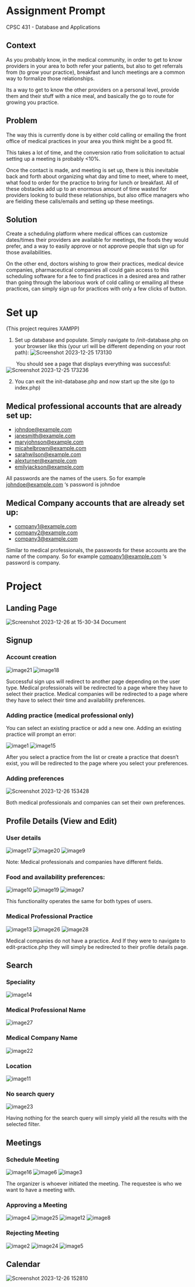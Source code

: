 # Assignment Prompt
CPSC 431 - Database and Applications

## Context
As you probably know, in the medical community, in order to get to know providers in your area to both refer your patients, but also to get referrals from (to grow your practice), breakfast and lunch meetings are a common way to formalize those relationships.

Its a way to get to know the other providers on a personal level, provide them and their stuff with a nice meal, and basically the go to route for growing you practice.

## Problem
The way this is currently done is by either cold calling or emailing the front office of medical practices in your area you think might be a good fit.

This takes a lot of time, and the conversion ratio from solicitation to actual setting up a meeting is probably <10%.

Once the contact is made, and meeting is set up, there is this inevitable back and forth about organizing what day and time to meet, where to meet, what food to order for the practice to bring for lunch or breakfast. All of these obstacles add up to an enormous amount of time wasted for providers looking to build these relationships, but also office managers who are fielding these calls/emails and setting up these meetings.

## Solution
Create a scheduling platform where medical offices can customize dates/times their providers are available for meetings, the foods they would prefer, and a way to easily approve or not approve people that sign up for those availabilities.

On the other end, doctors wishing to grow their practices, medical device companies, pharmaceutical companies all could gain access to this scheduling software for a fee to find practices in a desired area and rather than going through the laborious work of cold calling or emailing all these practices, can simply sign up for practices with only a few clicks of button.

# Set up
(This project requires XAMPP)

1. Set up database and populate. Simply navigate to /init-database.php on your browser like this (your url will be different depending on your root path):
![Screenshot 2023-12-25 173130](https://github.com/jangel01/CPSC-431-project/assets/60250253/15841db3-c722-43ad-8030-32cf6d9663f9)

&nbsp;&nbsp;&nbsp;&nbsp;&nbsp;&nbsp; You should see a page that displays everything was successful: ![Screenshot 2023-12-25 173236](https://github.com/jangel01/CPSC-431-project/assets/60250253/3f2370d0-0f4e-4df3-bd6f-f6d689875917)

2. You can exit the init-database.php and now start up the site (go to index.php)

## Medical professional accounts that are already set up:
- johndoe@example.com
- janesmith@example.com
- maryjohnson@example.com
- micahelbrown@example.com
- sarahwilson@example.com
- alexturner@example.com
- emilyjackson@example.com

All passwords are the names of the users. So for example johndoe@example.com ‘s password
is johndoe

## Medical Company accounts that are already set up:
- company1@example.com
- company2@example.com
- company3@example.com

Similar to medical professionals, the passwords for these accounts are the name of the
company. So for example company1@example.com ‘s password is company.

# Project
## Landing Page
![Screenshot 2023-12-26 at 15-30-34 Document](https://github.com/jangel01/CPSC-431-project/assets/60250253/34cdcbd5-b9a0-45f0-82f8-9585dbabd3d2)

## Signup
### Account creation
![image21](https://github.com/jangel01/CPSC-431-project/assets/60250253/38c07e68-1eb2-4286-832d-aa170ef8370c)
![image18](https://github.com/jangel01/CPSC-431-project/assets/60250253/a1703f4f-3b00-4d86-8e56-72311c69bc65)

Successful sign ups will redirect to another page depending on the user type. Medical professionals will be redirected to a page where they have to select their practice. Medical companies will be redirected to a page where they have to select their time and availability preferences.

### Adding practice (medical professional only)
You can select an existing practice or add a new one. Adding an existing practice will prompt an error: 

![image1](https://github.com/jangel01/CPSC-431-project/assets/60250253/a5e983fc-2617-403e-adeb-7424ecb4c994)
![image15](https://github.com/jangel01/CPSC-431-project/assets/60250253/3e957da1-f653-4aa8-86c7-b2e8f2cfc9fc)

After you select a practice from the list or create a practice that doesn’t exist, you will be redirected to the page where you select your preferences. 

### Adding preferences
![Screenshot 2023-12-26 153428](https://github.com/jangel01/CPSC-431-project/assets/60250253/c4060a22-d708-4a20-b101-b8eb69ff0ef4)

Both medical professionals and companies can set their own preferences.

## Profile Details (View and Edit)
### User details 

![image17](https://github.com/jangel01/CPSC-431-project/assets/60250253/f3bb1beb-1fb6-4532-8aae-c4e86a674afd)
![image20](https://github.com/jangel01/CPSC-431-project/assets/60250253/53df4d83-c68f-4422-a19c-f4a09d58178c)
![image9](https://github.com/jangel01/CPSC-431-project/assets/60250253/35646742-716e-4fbc-a812-1072beaa4295)

Note: Medical professionals and companies have different fields.

### Food and availability preferences:
![image10](https://github.com/jangel01/CPSC-431-project/assets/60250253/ad3a6b5f-1474-45cf-b170-af7e5d00d8d4)
![image19](https://github.com/jangel01/CPSC-431-project/assets/60250253/f25110c2-56c0-4c94-94fc-2e1f48e27ce7)
![image7](https://github.com/jangel01/CPSC-431-project/assets/60250253/c0249754-66c5-456c-b857-d94c8f65275b)

This functionality operates the same for both types of users.

### Medical Professional Practice
![image13](https://github.com/jangel01/CPSC-431-project/assets/60250253/ade8ab16-e349-4b6b-851a-c87316a2c63b)
![image26](https://github.com/jangel01/CPSC-431-project/assets/60250253/74056c3c-1f40-4dda-a6b1-0c79888d4ece)
![image28](https://github.com/jangel01/CPSC-431-project/assets/60250253/624f9e5d-e21c-4562-9932-c9c17e9d9aaa)

Medical companies do not have a practice. And If they were to navigate to edit-practice.php they will simply be redirected to their profile details page.

## Search
### Speciality
![image14](https://github.com/jangel01/CPSC-431-project/assets/60250253/9ca69b1d-4ea1-461f-a3f3-c108a62a7eb1)
### Medical Professional Name
![image27](https://github.com/jangel01/CPSC-431-project/assets/60250253/7e6c84e0-bfd6-4b03-812c-3c02d103db97)
### Medical Company Name
![image22](https://github.com/jangel01/CPSC-431-project/assets/60250253/ae005af9-8a34-46e4-9007-94da47e084fa)
### Location
![image11](https://github.com/jangel01/CPSC-431-project/assets/60250253/0ce0790e-0e69-41c2-b82f-ca5fa4022065)
### No search query
![image23](https://github.com/jangel01/CPSC-431-project/assets/60250253/ecd9c7a3-9fe0-4074-b7d6-013c9c104430)

Having nothing for the search query will simply yield all the results with the selected filter.

## Meetings
### Schedule Meeting
![image16](https://github.com/jangel01/CPSC-431-project/assets/60250253/8456bcf6-74a1-4b28-b462-13447938449b)
![image6](https://github.com/jangel01/CPSC-431-project/assets/60250253/afafb7fa-6126-497f-8a3b-bba5d488cd2e)
![image3](https://github.com/jangel01/CPSC-431-project/assets/60250253/c61328f9-7813-4596-b9b7-186d61ce7601)

The organizer is whoever initiated the meeting. The requestee is who we want to have a meeting with.

### Approving a Meeting
![image4](https://github.com/jangel01/CPSC-431-project/assets/60250253/31653064-b453-4866-a275-b37cd9f8a6f4)
![image25](https://github.com/jangel01/CPSC-431-project/assets/60250253/5725904f-330d-4354-9907-698e29c826ae)
![image12](https://github.com/jangel01/CPSC-431-project/assets/60250253/bcc26902-d20c-4cc5-bc90-83e19b686456)
![image8](https://github.com/jangel01/CPSC-431-project/assets/60250253/57bc4aca-a3ca-4497-b524-3e27adc74891)

### Rejecting Meeting
![image2](https://github.com/jangel01/CPSC-431-project/assets/60250253/9ca35a70-a64c-4215-8423-83f25d2502e1)
![image24](https://github.com/jangel01/CPSC-431-project/assets/60250253/00089e64-bd7c-4884-93a4-02fe4697e345)
![image5](https://github.com/jangel01/CPSC-431-project/assets/60250253/5e3f465e-14b4-46c9-a831-ec511fa3bbd7)

## Calendar
![Screenshot 2023-12-26 152810](https://github.com/jangel01/CPSC-431-project/assets/60250253/40af8f56-9b43-4111-a664-c02f0e4a6b91)


